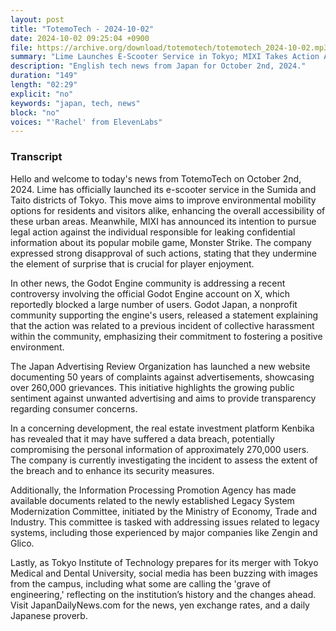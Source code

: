 ```yaml
---
layout: post
title: "TotemoTech - 2024-10-02"
date: 2024-10-02 09:25:04 +0900
file: https://archive.org/download/totemotech/totemotech_2024-10-02.mp3
summary: "Lime Launches E-Scooter Service in Tokyo; MIXI Takes Action Against Game Leaks, & more…"
description: "English tech news from Japan for October 2nd, 2024."
duration: "149"
length: "02:29"
explicit: "no"
keywords: "japan, tech, news"
block: "no"
voices: "'Rachel' from ElevenLabs"
---
```


### Transcript

Hello and welcome to today's news from TotemoTech on October 2nd, 2024. Lime has officially launched its e-scooter service in the Sumida and Taito districts of Tokyo. This move aims to improve environmental mobility options for residents and visitors alike, enhancing the overall accessibility of these urban areas. Meanwhile, MIXI has announced its intention to pursue legal action against the individual responsible for leaking confidential information about its popular mobile game, Monster Strike. The company expressed strong disapproval of such actions, stating that they undermine the element of surprise that is crucial for player enjoyment.

In other news, the Godot Engine community is addressing a recent controversy involving the official Godot Engine account on X, which reportedly blocked a large number of users. Godot Japan, a nonprofit community supporting the engine's users, released a statement explaining that the action was related to a previous incident of collective harassment within the community, emphasizing their commitment to fostering a positive environment.

The Japan Advertising Review Organization has launched a new website documenting 50 years of complaints against advertisements, showcasing over 260,000 grievances. This initiative highlights the growing public sentiment against unwanted advertising and aims to provide transparency regarding consumer concerns.

In a concerning development, the real estate investment platform Kenbika has revealed that it may have suffered a data breach, potentially compromising the personal information of approximately 270,000 users. The company is currently investigating the incident to assess the extent of the breach and to enhance its security measures.

Additionally, the Information Processing Promotion Agency has made available documents related to the newly established Legacy System Modernization Committee, initiated by the Ministry of Economy, Trade and Industry. This committee is tasked with addressing issues related to legacy systems, including those experienced by major companies like Zengin and Glico.

Lastly, as Tokyo Institute of Technology prepares for its merger with Tokyo Medical and Dental University, social media has been buzzing with images from the campus, including what some are calling the 'grave of engineering,' reflecting on the institution’s history and the changes ahead.   Visit JapanDailyNews.com for the news, yen exchange rates, and a daily Japanese proverb.

